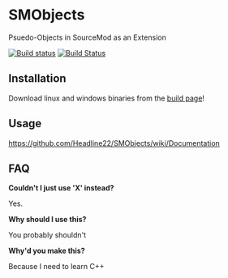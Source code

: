 # SMObjects
Psuedo-Objects in SourceMod as an Extension

[![Build status](https://ci.appveyor.com/api/projects/status/uauod4oikf96sjv7?svg=true)](https://ci.appveyor.com/project/Headline22/smobjects)
[![Build Status](https://travis-ci.org/Headline22/SMObjects.svg?branch=master)](https://travis-ci.org/Headline22/SMObjects)
## Installation
Download linux and windows binaries from the [build page](http://michaelwflaherty.com/SMObjects/)!

## Usage
https://github.com/Headline22/SMObjects/wiki/Documentation


## FAQ
**Couldn't I just use 'X' instead?**

Yes.

**Why should I use this?**

You probably shouldn't

**Why'd you make this?**

Because I need to learn C++
